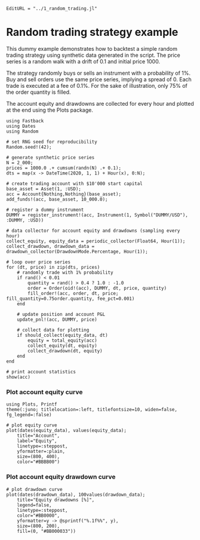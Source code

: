 ```@meta
EditURL = "../1_random_trading.jl"
```

# Random trading strategy example

This dummy example demonstrates how to backtest a simple random trading strategy
using synthetic data generated in the script.
The price series is a random walk with a drift of 0.1 and initial price 1000.

The strategy randomly buys or sells an instrument with a probability of 1%.
Buy and sell orders use the same price series, implying a spread of 0.
Each trade is executed at a fee of 0.1%.
For the sake of illustration, only 75% of the order quantity is filled.

The account equity and drawdowns are collected for every hour
and plotted at the end using the Plots package.

````@example 1_random_trading
using Fastback
using Dates
using Random

# set RNG seed for reproducibility
Random.seed!(42);

# generate synthetic price series
N = 2_000;
prices = 1000.0 .+ cumsum(randn(N) .+ 0.1);
dts = map(x -> DateTime(2020, 1, 1) + Hour(x), 0:N);

# create trading account with $10'000 start capital
base_asset = Asset(1, :USD);
acc = Account{Nothing,Nothing}(base_asset);
add_funds!(acc, base_asset, 10_000.0);

# register a dummy instrument
DUMMY = register_instrument!(acc, Instrument(1, Symbol("DUMMY/USD"), :DUMMY, :USD))

# data collector for account equity and drawdowns (sampling every hour)
collect_equity, equity_data = periodic_collector(Float64, Hour(1));
collect_drawdown, drawdown_data = drawdown_collector(DrawdownMode.Percentage, Hour(1));

# loop over price series
for (dt, price) in zip(dts, prices)
    # randomly trade with 1% probability
    if rand() < 0.01
        quantity = rand() > 0.4 ? 1.0 : -1.0
        order = Order(oid!(acc), DUMMY, dt, price, quantity)
        fill_order!(acc, order, dt, price; fill_quantity=0.75order.quantity, fee_pct=0.001)
    end

    # update position and account P&L
    update_pnl!(acc, DUMMY, price)

    # collect data for plotting
    if should_collect(equity_data, dt)
        equity = total_equity(acc)
        collect_equity(dt, equity)
        collect_drawdown(dt, equity)
    end
end

# print account statistics
show(acc)
````

### Plot account equity curve

````@example 1_random_trading
using Plots, Printf
theme(:juno; titlelocation=:left, titlefontsize=10, widen=false, fg_legend=:false)

# plot equity curve
plot(dates(equity_data), values(equity_data);
    title="Account",
    label="Equity",
    linetype=:steppost,
    yformatter=:plain,
    size=(800, 400),
    color="#BBBB00")
````

### Plot account equity drawdown curve

````@example 1_random_trading
# plot drawdown curve
plot(dates(drawdown_data), 100values(drawdown_data);
    title="Equity drawdowns [%]",
    legend=false,
    linetype=:steppost,
    color="#BB0000",
    yformatter=y -> @sprintf("%.1f%%", y),
    size=(800, 200),
    fill=(0, "#BB000033"))
````

